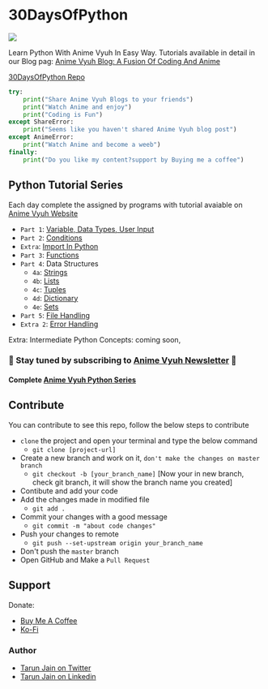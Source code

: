 # 30DaysOfPython
<img src="https://animevyuh.org/wp-content/uploads/2021/09/cropped-animevyuh-1-130x98.png">

Learn Python With Anime Vyuh In Easy Way. Tutorials available in detail in our Blog pag: [Anime Vyuh Blog: A Fusion Of Coding And Anime](https://animevyuh.org/blog)

[30DaysOfPython Repo](https://github.com/Anime-Vyuh/30DaysOfPython)

```py
try:
    print("Share Anime Vyuh Blogs to your friends")
    print("Watch Anime and enjoy")
    print("Coding is Fun")
except ShareError:
    print("Seems like you haven't shared Anime Vyuh blog post")
except AnimeError:
    print("Watch Anime and become a weeb")
finally:
    print("Do you like my content?support by Buying me a coffee")
```

## Python Tutorial Series

Each day complete the assigned by programs with tutorial avaiable on [Anime Vyuh Website](https://animevyuh.org)

- `Part 1`: [Variable, Data Types, User Input](https://animevyuh.org/learn-python)
- `Part 2`: [Conditions](https://animevyuh.org/learn-python-part2/)
- `Extra`: [Import In Python](https://animevyuh.org/import-in-python/)
- `Part 3`: [Functions](https://animevyuh.org/learn-python-part3/)
- `Part 4`: Data Structures
    - `4a`: [Strings](https://animevyuh.org/learn-python-strings/)
    - `4b`: [Lists](https://animevyuh.org/learn-python-lists/)
    - `4c`: [Tuples](https://animevyuh.org/tuples-in-python/)
    - `4d`: [Dictionary](https://animevyuh.org/dictionary-in-python/)
    - `4e`: [Sets](https://animevyuh.org/sets-in-python/)
- `Part 5`: [File Handling](https://animevyuh.org/files-in-python/)
- `Extra 2`: [Error Handling](https://animevyuh.org/error-handing-in-python/)

Extra: Intermediate Python Concepts: coming soon,
### 📧 Stay tuned by subscribing to [Anime Vyuh Newsletter](https://animevyuh.org/newsletter/) 📧

#### Complete [Anime Vyuh Python Series](https://animevyuh.org/category/python-tutorials)

## Contribute

You can contribute to see this repo, follow the below steps to contribute

- `clone` the project and open your terminal and type the below command
  - `git clone [project-url]`
- Create a new branch and work on it, `don't make the changes on master branch`
  - `git checkout -b [your_branch_name]`
  [Now your in new branch, check git branch, it will show the branch name you created]
- Contibute and add your code
- Add the changes made in modified file
  - `git add .`
- Commit your changes with a good message
  - `git commit -m "about code changes"`
- Push your changes to remote
  - `git push --set-upstream origin your_branch_name`
- Don't push the `master` branch
- Open GitHub and Make a `Pull Request`

## Support

Donate:
- [Buy Me A Coffee](https://www.buymeacoffee.com/trjtarun)
- [Ko-Fi](https://ko-fi.com/tarunrjain751)

### Author

- [Tarun Jain on Twitter](https://twitter.com/TRJ_0751)
- [Tarun Jain on Linkedin](https://www.linkedin.com/in/jaintarun75/)
